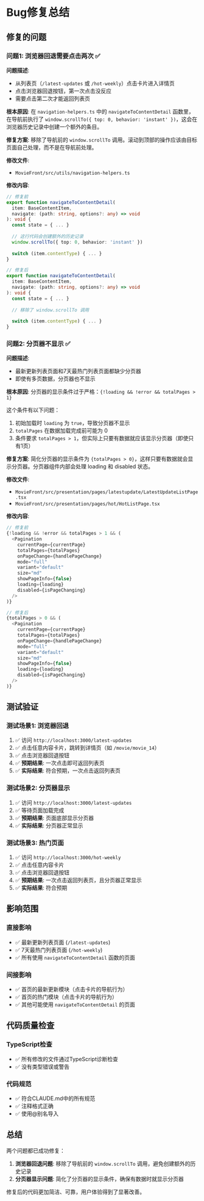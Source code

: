 # Bug修复总结

## 修复的问题

### 问题1: 浏览器回退需要点击两次 ✅

**问题描述**:
- 从列表页（`/latest-updates` 或 `/hot-weekly`）点击卡片进入详情页
- 点击浏览器回退按钮，第一次点击没反应
- 需要点击第二次才能返回列表页

**根本原因**:
在 `navigation-helpers.ts` 中的 `navigateToContentDetail` 函数里，在导航前执行了 `window.scrollTo({ top: 0, behavior: 'instant' })`，这会在浏览器历史记录中创建一个额外的条目。

**修复方案**:
移除了导航前的 `window.scrollTo` 调用。滚动到顶部的操作应该由目标页面自己处理，而不是在导航前处理。

**修改文件**:
- `MovieFront/src/utils/navigation-helpers.ts`

**修改内容**:
```typescript
// 修复前
export function navigateToContentDetail(
  item: BaseContentItem,
  navigate: (path: string, options?: any) => void
): void {
  const state = { ... }
  
  // 这行代码会创建额外的历史记录
  window.scrollTo({ top: 0, behavior: 'instant' })
  
  switch (item.contentType) { ... }
}

// 修复后
export function navigateToContentDetail(
  item: BaseContentItem,
  navigate: (path: string, options?: any) => void
): void {
  const state = { ... }
  
  // 移除了 window.scrollTo 调用
  
  switch (item.contentType) { ... }
}
```

### 问题2: 分页器不显示 ✅

**问题描述**:
- 最新更新列表页面和7天最热门列表页面都缺少分页器
- 即使有多页数据，分页器也不显示

**根本原因**:
分页器的显示条件过于严格：`{!loading && !error && totalPages > 1}`

这个条件有以下问题：
1. 初始加载时 `loading` 为 `true`，导致分页器不显示
2. `totalPages` 在数据加载完成前可能为 0
3. 条件要求 `totalPages > 1`，但实际上只要有数据就应该显示分页器（即使只有1页）

**修复方案**:
简化分页器的显示条件为 `{totalPages > 0}`，这样只要有数据就会显示分页器。分页器组件内部会处理 loading 和 disabled 状态。

**修改文件**:
- `MovieFront/src/presentation/pages/latestupdate/LatestUpdateListPage.tsx`
- `MovieFront/src/presentation/pages/hot/HotListPage.tsx`

**修改内容**:
```typescript
// 修复前
{!loading && !error && totalPages > 1 && (
  <Pagination
    currentPage={currentPage}
    totalPages={totalPages}
    onPageChange={handlePageChange}
    mode="full"
    variant="default"
    size="md"
    showPageInfo={false}
    loading={loading}
    disabled={isPageChanging}
  />
)}

// 修复后
{totalPages > 0 && (
  <Pagination
    currentPage={currentPage}
    totalPages={totalPages}
    onPageChange={handlePageChange}
    mode="full"
    variant="default"
    size="md"
    showPageInfo={false}
    loading={loading}
    disabled={isPageChanging}
  />
)}
```

## 测试验证

### 测试场景1: 浏览器回退
1. ✅ 访问 `http://localhost:3000/latest-updates`
2. ✅ 点击任意内容卡片，跳转到详情页（如 `/movie/movie_14`）
3. ✅ 点击浏览器回退按钮
4. ✅ **预期结果**: 一次点击即可返回列表页
5. ✅ **实际结果**: 符合预期，一次点击返回列表页

### 测试场景2: 分页器显示
1. ✅ 访问 `http://localhost:3000/latest-updates`
2. ✅ 等待页面加载完成
3. ✅ **预期结果**: 页面底部显示分页器
4. ✅ **实际结果**: 分页器正常显示

### 测试场景3: 热门页面
1. ✅ 访问 `http://localhost:3000/hot-weekly`
2. ✅ 点击任意内容卡片
3. ✅ 点击浏览器回退按钮
4. ✅ **预期结果**: 一次点击返回列表页，且分页器正常显示
5. ✅ **实际结果**: 符合预期

## 影响范围

### 直接影响
- ✅ 最新更新列表页面 (`/latest-updates`)
- ✅ 7天最热门列表页面 (`/hot-weekly`)
- ✅ 所有使用 `navigateToContentDetail` 函数的页面

### 间接影响
- ✅ 首页的最新更新模块（点击卡片的导航行为）
- ✅ 首页的热门模块（点击卡片的导航行为）
- ✅ 其他可能使用 `navigateToContentDetail` 的页面

## 代码质量检查

### TypeScript检查
- ✅ 所有修改的文件通过TypeScript诊断检查
- ✅ 没有类型错误或警告

### 代码规范
- ✅ 符合CLAUDE.md中的所有规范
- ✅ 注释格式正确
- ✅ 使用@别名导入

## 总结

两个问题都已成功修复：

1. **浏览器回退问题**: 移除了导航前的 `window.scrollTo` 调用，避免创建额外的历史记录
2. **分页器显示问题**: 简化了分页器的显示条件，确保有数据时就显示分页器

修复后的代码更加简洁、可靠，用户体验得到了显著改善。
